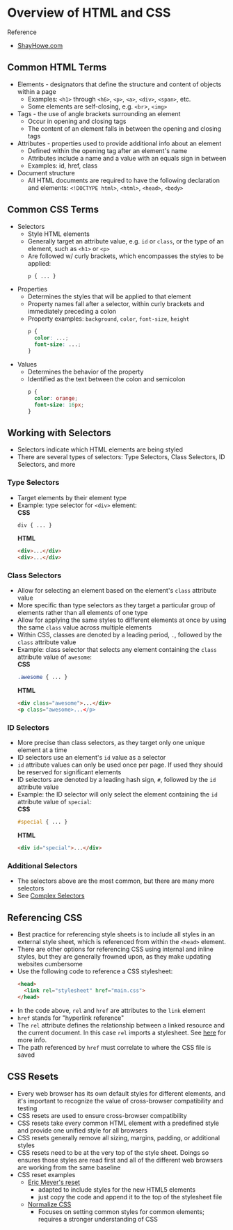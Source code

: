 # Overview of HTML and CSS
Reference
- [ShayHowe.com](https://learn.shayhowe.com/html-css/)

## Common HTML Terms
- Elements - designators that define the structure and content of objects within a page
  - Examples: `<h1>` through `<h6>`, `<p>`, `<a>`, `<div>`, `<span>`, etc.
  - Some elements are self-closing, e.g. `<br`>, `<img>`
- Tags - the use of angle brackets surrounding an element
	- Occur in opening and closing tags
	- The content of an element falls in between the opening and closing tags
- Attributes - properties used to provide additional info about an element
	- Defined within the opening tag after an element's name
	- Attributes include a name and a value with an equals sign in between
	- Examples:  id, href, class
- Document structure
	- All HTML documents are required to have the following declaration and elements:  `<!DOCTYPE html>`, `<html>`, `<head>`, `<body>`

## Common CSS Terms
- Selectors
  - Style HTML elements
  - Generally target an attribute value, e.g. `id` or `class`, or the type of an element, such as `<h1>` or `<p>`
  - Are followed w/ curly brackets, which encompasses the styles to be applied:
    ```css
    p { ... }
    ```
- Properties
  - Determines the styles that will be applied to that element
  - Property names fall after a selector, within curly brackets and immediately preceding a colon
  - Property examples: `background`, `color`, `font-size`, `height`
    ```css
    p {
      color: ...;
      font-size: ...;
    }
- Values
  - Determines the behavior of the property
  - Identified as the text between the colon and semicolon
    ```css
    p {
      color: orange;
      font-size: 16px;
    }
    ```

## Working with Selectors
- Selectors indicate which HTML elements are being styled
- There are several types of selectors:  Type Selectors, Class Selectors, ID Selectors, and more

### Type Selectors
- Target elements by their element type
- Example: type selector for `<div>` element:  
    **CSS**
    ```css
    div { ... }
    ```
    **HTML**
    ```html
    <div>...</div>
    <div>...</div>
    ```

### Class Selectors
- Allow for selecting an element based on the element's `class` attribute value
- More specific than type selectors as they target a particular group of elements rather than all elements of one type
- Allow for applying the same styles to different elements at once by using the same `class` value across multiple elements
- Within CSS, classes are denoted by a leading period, `.`, followed by the `class` attribute value
- Example: class selector that selects any element containing the `class` attribute value of `awesome`:  
  **CSS**
  ```css
  .awesome { ... }
  ```
  **HTML**
  ```html
  <div class="awesome">...</div>
  <p class="awesome>...</p>
  ```

### ID Selectors
- More precise than class selectors, as they target only one unique element at a time
- ID selectors use an element's `id` value as a selector
- `id` attribute values can only be used once per page. If used they should be reserved for significant elements
- ID selectors are denoted by a leading hash sign, `#`, followed by the `id` attribute value
- Example:  the ID selector will only select the element containing the `id` attribute value of `special`:  
  **CSS**
  ```css
  #special { ... }
  ```
  **HTML**
  ```html
  <div id="special">...</div>
  ```
### Additional Selectors
- The selectors above are the most common, but there are many more selectors
- See [Complex Selectors](https://learn.shayhowe.com/advanced-html-css/complex-selectors/)

## Referencing CSS
- Best practice for referencing style sheets is to include all styles in an external style sheet, which is referenced from within the `<head>` element.
- There are other options for referencing CSS using internal and inline styles, but they are generally frowned upon, as they make updating websites cumbersome
- Use the following code to reference a CSS stylesheet:
  ```html
  <head>
    <link rel="stylesheet" href="main.css">
  </head>
  ```
- In the code above, `rel` and `href` are attributes to the `link` element
- `href` stands for "hyperlink reference"
- The `rel` attribute defines the relationship between a linked resource and the current document. In this case `rel` imports a stylesheet. See [here](https://developer.mozilla.org/en-US/docs/Web/HTML/Attributes/rel) for more info.
- The path referenced by `href` must correlate to where the CSS file is saved

## CSS Resets
- Every web browser has its own default styles for different elements, and it's important to recognize the value of cross-browser compatibility and testing
- CSS resets are used to ensure cross-browser compatibility
- CSS resets take every common HTML element with a predefined style and provide one unified style for all browsers
- CSS resets generally remove all sizing, margins, padding, or additional styles
- CSS resets need to be at the very top of the style sheet.  Doings so ensures those styles are read first and all of the different web browsers are working from the same baseline
- CSS reset examples
  - [Eric Meyer's reset](https://meyerweb.com/eric/tools/css/reset/)
    - adapted to include styles for the new HTML5 elements
    - just copy the code and append it to the top of the stylesheet file
  - [Normalize CSS](https://necolas.github.io/normalize.css/)
    - Focuses on setting common styles for common elements; requires a stronger understanding of CSS
